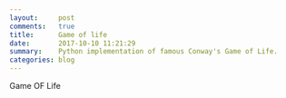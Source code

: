 ```yaml
---
layout:     post
comments:   true
title:      Game of life
date:       2017-10-10 11:21:29
summary:    Python implementation of famous Conway's Game of Life.
categories: blog
---
```


Game OF Life


